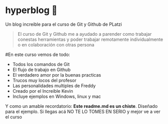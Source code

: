 # hyperblog 💚
Un blog increible para el curso de Git y Github de PLatzi
>El curso de Git y Github me a ayudado a parender como trabajar conestas herramientas y poder trabajar remotamente individualmente o en colaboración con otras persona

#En este curso vemos de todo:
* Todos los comandos de Git
* El flujo de trabajo en Github
* El verdadero amor por la buenas practicas
* Trucos muy locos del profesor
* Las personalidades multiples de Freddy
* Creado por el Increible Kevin
* Incluye ejemplos en Windows, linux y mac

Y como un amable recordatorio: **Este readme.md es un chiste**. Diseñado para el ejemplo. Si llegas acá NO TE LO TOMES EN SERIO y mejor ve a ver el curso